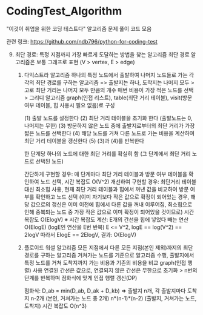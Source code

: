 # CodingTest_Algorithm
"이것이 취업을 위한 코딩 테스트다" 알고리즘 문제 풀이 코드 모음

관련 링크: https://github.com/ndb796/python-for-coding-test

9. 최단 경로: 특정 지점까지 가장 빠르게 도달하는 방법을 찾는 알고리즘
최단 경로 알고리즘은 보통 그래프로 표현 (V > vertex, E > edge)


     1) 다익스트라 알고리즘
        하나의 특정 노드에서 출발하여 나머지 노드들로 가는 각각의 최단 경로를 구하는 알고리즘
        => 출발지는 하나, 도착지는 나머지 모두 > 고로 최단 거리는 나머지 모두 만큼의 개수
        매번 비용이 가장 적은 노드를 선택 > 그리디 알고리즘
        graph(인접 리스트), table(최단 거리 테이블), visit(방문 여부 테이블, 힙 사용시 필요 없음)로 구성   
        
        (1) 출발 노드를 설정한다
        (2) 최단 거리 테이블을 초기화 한다 (출발노드는 0, 나머지는 무한)
        (3) 방문하지 않은 노드 중에 출발지로부터의 최단 거리가 가장 짧은 노드를 선택한다
        (4) 해당 노드를 거쳐 다른 노드로 가는 비용을 계산하여 최단 거리 테이블을 갱신한다
        (5) (3)과 (4)를 반복한다

        한 단계당 하나의 노드에 대한 최단 거리를 확실히 함 (그 단계에서 최단 거리 노드로 선택된 노드)
        
        간단하게 구현할 경우: 매 단계마다 최단 거리 테이블과 방문 여부 테이블을 확인하여 노드 선택, 시간 복잡도 O(V^2)
        개선하여 구현할 경우: 최단거리 테이블 대신 최소힙 사용, 현재 최단 거리 테이블과 힙에서 꺼낸 값을 비교하여 방문 여부를 확인하고 노드 선택
        (이미 자기보다 작은 값으로 확정이 되어있는 경우, 해당 값으로의 갱신은 이미 이전에 힙에서 다른 값을 꺼내 이루어짐,
        최소힙으로 인해 중복되는 노드 중 가장 작은 값으로 이미 확정이 되어있을 것이므로) 시간 복잡도 O(ElogV)
        ※ 시간 복잡도 계산: E개의 간선을 힙에 넣었다 빼는 연산 O(ElogE) (logE인 연산을 E번 반복)
                          E <= V^2, logE == log(V^2) == 2logV
                          따라서 ElogE == 2ElogV, 결과: O(ElogV)

    2) 플로이드 워셜 알고리즘
        모든 지점에서 다른 모든 지점(본인 제외)까지의 최단 경로를 구하는 알고리즘
        거쳐가는 노드를 기준으로 알고리즘 수행, 출발지에서 특정 노드를 거쳐 도착지까지 가는 비용과 기존의 비용을 비교
        graph(인접 행렬) 사용
        연결된 간선은 값으로, 연결되지 않은 간선은 무한으로 초기화 > n번의 단계를 반복하며 점화식에 맞게 인접 행렬 갱신(DP)

        점화식: D_ab = min(D_ab, D_ak + D_kb)
        => 출발지 n개, 각 출발지마다 도착지 n-2개 (본인, 거쳐가는 노드 총 2개) n*(n-1)*(n-2) (출발지, 거쳐가는 노드, 도착지)
        시간 복잡도 O(n^3)